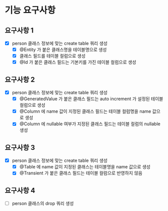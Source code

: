 # 기능 요구사항

## 요구사항 1
- [x] person 클래스 정보에 맞는 create table 쿼리 생성
  - [x] @Entity 가 붙은 클래스명을 테이블명으로 생성
  - [x] 클래스 필드를 테이블 컬럼으로 생성
  - [x] @Id 가 붙은 클래스 필드는 기본키를 가진 테이블 컬럼으로 생성

## 요구사항 2
- [x] person 클래스 정보에 맞는 create table 쿼리 생성
  - [x] @GeneratedValue 가 붙은 클래스 필드는 auto increment 가 설정된 테이블 컬럼으로 생성
  - [x] @Column 에 name 값이 지정된 클래스 필드는 테이블 컬럼명을 name 값으로 생성
  - [x] @Column 에 nullable 여부가 지정된 클래스 필드는 테이블 컬럼의 nullable 생성

## 요구사항 3
- [x] person 클래스 정보에 맞는 create table 쿼리 생성
    - [x] @Table 에 name 값이 지정된 클래스는 테이블명을 name 값으로 생성 
    - [x] @Transient 가 붙은 클래스 필드는 테이블 컬럼으로 반영하지 않음

## 요구사항 4
- [ ] person 클래스의 drop 쿼리 생성
